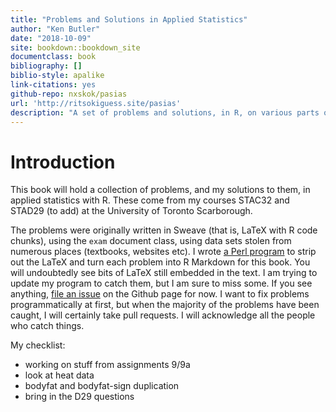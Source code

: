 ```yaml
---
title: "Problems and Solutions in Applied Statistics"
author: "Ken Butler"
date: "2018-10-09"
site: bookdown::bookdown_site
documentclass: book
bibliography: []
biblio-style: apalike
link-citations: yes
github-repo: nxskok/pasias
url: 'http://ritsokiguess.site/pasias'
description: "A set of problems and solutions, in R, on various parts of applied statistics"
---
```


# Introduction


This book will hold a collection of problems, and my solutions to
them, in applied statistics with R. These come from my courses STAC32
and STAD29 (to add) at the University of Toronto Scarborough.

The problems were originally written in Sweave (that is, LaTeX with R
code chunks), using the `exam` document class, using data sets stolen
from numerous places (textbooks, websites etc).  I wrote [a Perl
program](https://raw.githubusercontent.com/nxskok/pasias/master/convert.pl)
to strip out the LaTeX and turn each problem into R Markdown for this
book. You will undoubtedly see bits of LaTeX still embedded in the
text. I am trying to update my program to catch them, but I am sure to
miss some. If you see anything, [file an
issue](https://github.com/nxskok/pasias/issues) on the Github page for
now. I want to fix problems programmatically at first, but when the
majority of the problems have been caught, I will certainly take pull
requests. I will acknowledge all the people who catch things.

My checklist:

- working on stuff from assignments 9/9a
- look at heat data
- bodyfat and bodyfat-sign duplication
- bring in the D29 questions
